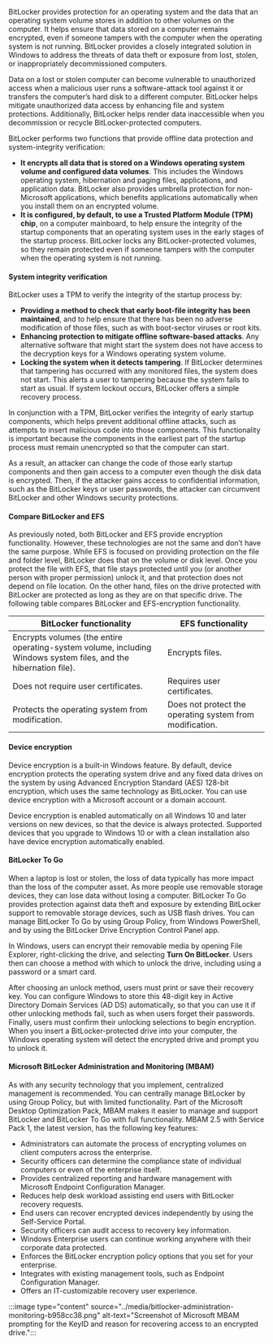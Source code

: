 BitLocker provides protection for an operating system and the data that an operating system volume stores in addition to other volumes on the computer. It helps ensure that data stored on a computer remains encrypted, even if someone tampers with the computer when the operating system is not running. BitLocker provides a closely integrated solution in Windows to address the threats of data theft or exposure from lost, stolen, or inappropriately decommissioned computers.

Data on a lost or stolen computer can become vulnerable to unauthorized access when a malicious user runs a software-attack tool against it or transfers the computer’s hard disk to a different computer. BitLocker helps mitigate unauthorized data access by enhancing file and system protections. Additionally, BitLocker helps render data inaccessible when you decommission or recycle BitLocker-protected computers.

BitLocker performs two functions that provide offline data protection and system-integrity verification:

 -  **It encrypts all data that is stored on a Windows operating system volume and configured data volumes**. This includes the Windows operating system, hibernation and paging files, applications, and application data. BitLocker also provides umbrella protection for non-Microsoft applications, which benefits applications automatically when you install them on an encrypted volume.
 -  **It is configured, by default, to use a Trusted Platform Module (TPM) chip**, on a computer mainboard, to help ensure the integrity of the startup components that an operating system uses in the early stages of the startup process. BitLocker locks any BitLocker-protected volumes, so they remain protected even if someone tampers with the computer when the operating system is not running.

#### System integrity verification

BitLocker uses a TPM to verify the integrity of the startup process by:

 -  **Providing a method to check that early boot-file integrity has been maintained**, and to help ensure that there has been no adverse modification of those files, such as with boot-sector viruses or root kits.
 -  **Enhancing protection to mitigate offline software-based attacks**. Any alternative software that might start the system does not have access to the decryption keys for a Windows operating system volume.
 -  **Locking the system when it detects tampering**. If BitLocker determines that tampering has occurred with any monitored files, the system does not start. This alerts a user to tampering because the system fails to start as usual. If system lockout occurs, BitLocker offers a simple recovery process.

In conjunction with a TPM, BitLocker verifies the integrity of early startup components, which helps prevent additional offline attacks, such as attempts to insert malicious code into those components. This functionality is important because the components in the earliest part of the startup process must remain unencrypted so that the computer can start.

As a result, an attacker can change the code of those early startup components and then gain access to a computer even though the disk data is encrypted. Then, if the attacker gains access to confidential information, such as the BitLocker keys or user passwords, the attacker can circumvent BitLocker and other Windows security protections.

#### Compare BitLocker and EFS

As previously noted, both BitLocker and EFS provide encryption functionality. However, these technologies are not the same and don’t have the same purpose. While EFS is focused on providing protection on the file and folder level, BitLocker does that on the volume or disk level. Once you protect the file with EFS, that file stays protected until you (or another person with proper permission) unlock it, and that protection does not depend on file location. On the other hand, files on the drive protected with BitLocker are protected as long as they are on that specific drive. The following table compares BitLocker and EFS-encryption functionality.

|BitLocker functionality |EFS functionality|
|------------------------|----------------|
| Encrypts volumes (the entire operating-system volume, including Windows system files, and the hibernation file). | Encrypts files. |
| Does not require user certificates.    | Requires user certificates.    |
| Protects the operating system from modification. | Does not protect the operating system from modification. |

#### Device encryption

Device encryption is a built-in Windows feature. By default, device encryption protects the operating system drive and any fixed data drives on the system by using Advanced Encryption Standard (AES) 128-bit encryption, which uses the same technology as BitLocker. You can use device encryption with a Microsoft account or a domain account.

Device encryption is enabled automatically on all Windows 10 and later versions on new devices, so that the device is always protected. Supported devices that you upgrade to Windows 10 or with a clean installation also have device encryption automatically enabled.

#### BitLocker To Go

When a laptop is lost or stolen, the loss of data typically has more impact than the loss of the computer asset. As more people use removable storage devices, they can lose data without losing a computer. BitLocker To Go provides protection against data theft and exposure by extending BitLocker support to removable storage devices, such as USB flash drives. You can manage BitLocker To Go by using Group Policy, from Windows PowerShell, and by using the BitLocker Drive Encryption Control Panel app.

In Windows, users can encrypt their removable media by opening File Explorer, right-clicking the drive, and selecting **Turn On BitLocker**. Users then can choose a method with which to unlock the drive, including using a password or a smart card.

After choosing an unlock method, users must print or save their recovery key. You can configure Windows to store this 48-digit key in Active Directory Domain Services (AD DS) automatically, so that you can use it if other unlocking methods fail, such as when users forget their passwords. Finally, users must confirm their unlocking selections to begin encryption. When you insert a BitLocker-protected drive into your computer, the Windows operating system will detect the encrypted drive and prompt you to unlock it.

#### Microsoft BitLocker Administration and Monitoring (MBAM)

As with any security technology that you implement, centralized management is recommended. You can centrally manage BitLocker by using Group Policy, but with limited functionality. Part of the Microsoft Desktop Optimization Pack, MBAM makes it easier to manage and support BitLocker and BitLocker To Go with full functionality. MBAM 2.5 with Service Pack 1, the latest version, has the following key features:

 -  Administrators can automate the process of encrypting volumes on client computers across the enterprise.
 -  Security officers can determine the compliance state of individual computers or even of the enterprise itself.
 -  Provides centralized reporting and hardware management with Microsoft Endpoint Configuration Manager.
 -  Reduces help desk workload assisting end users with BitLocker recovery requests.
 -  End users can recover encrypted devices independently by using the Self-Service Portal.
 -  Security officers can audit access to recovery key information.
 -  Windows Enterprise users can continue working anywhere with their corporate data protected.
 -  Enforces the BitLocker encryption policy options that you set for your enterprise.
 -  Integrates with existing management tools, such as Endpoint Configuration Manager.
 -  Offers an IT-customizable recovery user experience.

:::image type="content" source="../media/bitlocker-administration-monitoring-b958cc38.png" alt-text="Screenshot of Microsoft MBAM prompting for the KeyID and reason for recovering access to an encrypted drive.":::
